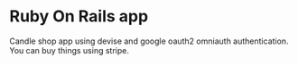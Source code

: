 # Ruby On Rails app
Candle shop app using devise and google oauth2 omniauth authentication.
You can buy things using stripe.
